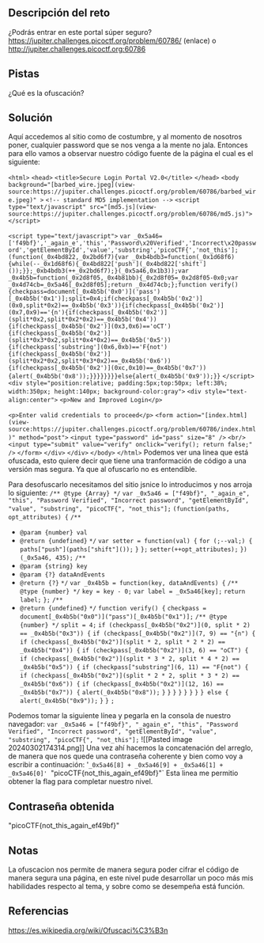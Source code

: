 ## Descripción del reto
¿Podrás entrar en este portal súper seguro? https://jupiter.challenges.picoctf.org/problem/60786/ (enlace) o http://jupiter.challenges.picoctf.org:60786
## Pistas 
¿Qué es la ofuscación?
## Solución
Aquí accedemos al sitio como de costumbre, y al momento de nosotros poner, cualquier password que se nos venga a la mente no jala. Entonces para ello vamos a observar nuestro código fuente de la página el cual es el siguiente: 

`<html>`
`<head>`
`<title>Secure Login Portal V2.0</title>`
`</head>`
`<body background="[barbed_wire.jpeg](view-source:https://jupiter.challenges.picoctf.org/problem/60786/barbed_wire.jpeg)" >`
`<!-- standard MD5 implementation -->`
`<script type="text/javascript" src="[md5.js](view-source:https://jupiter.challenges.picoctf.org/problem/60786/md5.js)"></script>`

`<script type="text/javascript">`
  `var _0x5a46=['f49bf}','_again_e','this','Password\x20Verified','Incorrect\x20password','getElementById','value','substring','picoCTF{','not_this'];(function(_0x4bd822,_0x2bd6f7){var _0xb4bdb3=function(_0x1d68f6){while(--_0x1d68f6){_0x4bd822['push'](_0x4bd822['shift']());}};_0xb4bdb3(++_0x2bd6f7);}(_0x5a46,0x1b3));var _0x4b5b=function(_0x2d8f05,_0x4b81bb){_0x2d8f05=_0x2d8f05-0x0;var _0x4d74cb=_0x5a46[_0x2d8f05];return _0x4d74cb;};function verify(){checkpass=document[_0x4b5b('0x0')]('pass')[_0x4b5b('0x1')];split=0x4;if(checkpass[_0x4b5b('0x2')](0x0,split*0x2)==_0x4b5b('0x3')){if(checkpass[_0x4b5b('0x2')](0x7,0x9)=='{n'){if(checkpass[_0x4b5b('0x2')](split*0x2,split*0x2*0x2)==_0x4b5b('0x4')){if(checkpass[_0x4b5b('0x2')](0x3,0x6)=='oCT'){if(checkpass[_0x4b5b('0x2')](split*0x3*0x2,split*0x4*0x2)==_0x4b5b('0x5')){if(checkpass['substring'](0x6,0xb)=='F{not'){if(checkpass[_0x4b5b('0x2')](split*0x2*0x2,split*0x3*0x2)==_0x4b5b('0x6')){if(checkpass[_0x4b5b('0x2')](0xc,0x10)==_0x4b5b('0x7')){alert(_0x4b5b('0x8'));}}}}}}}}else{alert(_0x4b5b('0x9'));}}`
`</script>`
`<div style="position:relative; padding:5px;top:50px; left:38%; width:350px; height:140px; background-color:gray">`
`<div style="text-align:center">`
`<p>New and Improved Login</p>`

`<p>Enter valid credentials to proceed</p>`
`<form action="[index.html](view-source:https://jupiter.challenges.picoctf.org/problem/60786/index.html)" method="post">`
`<input type="password" id="pass" size="8" />`
`<br/>`
`<input type="submit" value="verify" onclick="verify(); return false;" />`
`</form>`
`</div>`
`</div>`
`</body>`
`</html>`
Podemos ver una linea que está ofuscada, esto quiere decir que tiene una tranformación de código a una versión mas segura. Ya que al ofuscarlo no es entendible.

Para desofuscarlo necesitamos del sitio jsnice lo introducimos y nos arroja lo siguiente: 
`/** @type {Array} */`
`var _0x5a46 = ["f49bf}", "_again_e", "this", "Password Verified", "Incorrect password", "getElementById", "value", "substring", "picoCTF{", "not_this"];`
`(function(paths, opt_attributes) {`
  `/**`
   * `@param {number} val`
   * `@return {undefined}`
   `*/`
  `var setter = function(val) {`
    `for (;--val;) {`
      `paths["push"](paths["shift"]());`
    `}`
  `};`
  `setter(++opt_attributes);`
`})(_0x5a46, 435);`
`/**`
 * `@param {string} key`
 * `@param {?} dataAndEvents`
 * `@return {?}`
 `*/`
`var _0x4b5b = function(key, dataAndEvents) {`
  `/** @type {number} */`
  `key = key - 0;`
  `var label = _0x5a46[key];`
  `return label;`
`};`
`/**`
 * `@return {undefined}`
 `*/`
`function verify() {`
  `checkpass = document[_0x4b5b("0x0")]("pass")[_0x4b5b("0x1")];`
  `/** @type {number} */`
  `split = 4;`
  `if (checkpass[_0x4b5b("0x2")](0, split * 2) == _0x4b5b("0x3")) {`
    `if (checkpass[_0x4b5b("0x2")](7, 9) == "{n") {`
      `if (checkpass[_0x4b5b("0x2")](split * 2, split * 2 * 2) == _0x4b5b("0x4")) {`
        `if (checkpass[_0x4b5b("0x2")](3, 6) == "oCT") {`
          `if (checkpass[_0x4b5b("0x2")](split * 3 * 2, split * 4 * 2) == _0x4b5b("0x5")) {`
            `if (checkpass["substring"](6, 11) == "F{not") {`
              `if (checkpass[_0x4b5b("0x2")](split * 2 * 2, split * 3 * 2) == _0x4b5b("0x6")) {`
                `if (checkpass[_0x4b5b("0x2")](12, 16) == _0x4b5b("0x7")) {`
                  `alert(_0x4b5b("0x8"));`
                `}`
              `}`
            `}`
          `}`
        `}`
      `}`
    `}`
  `} else {`
    `alert(_0x4b5b("0x9"));`
  `}`
`}`
`;`

Podemos tomar la siguiente línea y pegarla en la consola de nuestro navegador:
`var _0x5a46 = ["f49bf}", "_again_e", "this", "Password Verified", "Incorrect password", "getElementById", "value", "substring", "picoCTF{", "not_this"];`
![[Pasted image 20240302174314.png]]
Una vez ahí hacemos la concatenación del arreglo, de manera que nos quede una contraseña coherente y bien como voy a escribir a continuación:
'`_0x5a46[8] + _0x5a46[9] + _0x5a46[1] + _0x5a46[0]'
`"picoCTF{not_this_again_ef49bf}"`
Esta linea me permitio obtener la flag para completar nuestro nivel.



## Contraseña obtenida 
"picoCTF{not_this_again_ef49bf}"
## Notas 
La ofuscacion nos permite de manera segura poder cifrar el código de manera segura una página, en este nivel pude desarrollar un poco más mis habilidades respecto al tema, y sobre como se desempeña está función.
## Referencias
https://es.wikipedia.org/wiki/Ofuscaci%C3%B3n
